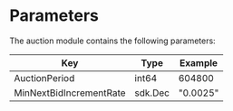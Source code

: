 # Parameters

The auction module contains the following parameters:

| Key                     | Type    | Example  |
| ----------------------- | ------- | -------- |
| AuctionPeriod           | int64   | 604800   |
| MinNextBidIncrementRate | sdk.Dec | "0.0025" |

